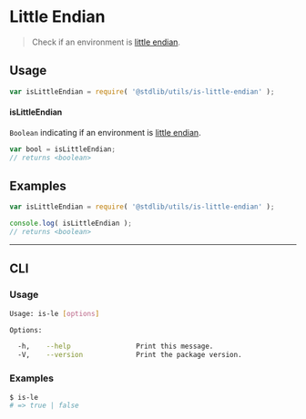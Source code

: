 Little Endian
===
> Check if an environment is [little endian][endianness].


<!-- <usage> -->
## Usage

``` javascript
var isLittleEndian = require( '@stdlib/utils/is-little-endian' );
```

#### isLittleEndian

`Boolean` indicating if an environment is [little endian][endianness].

``` javascript
var bool = isLittleEndian;
// returns <boolean>
```
<!-- </usage> -->


<!-- <examples> -->
## Examples

``` javascript
var isLittleEndian = require( '@stdlib/utils/is-little-endian' );

console.log( isLittleEndian );
// returns <boolean>
```
<!-- </examples> -->


<!-- <cli> -->
---
## CLI


<!-- <usage> -->
### Usage

``` bash
Usage: is-le [options]

Options:

  -h,    --help                Print this message.
  -V,    --version             Print the package version.
```
<!-- </usage> -->


<!-- <examples> -->
### Examples

``` bash
$ is-le
# => true | false
```
<!-- </examples> -->
<!-- </cli> -->


<!-- <link> -->
[endianness]: http://en.wikipedia.org/wiki/Endianness
<!-- </link> -->
